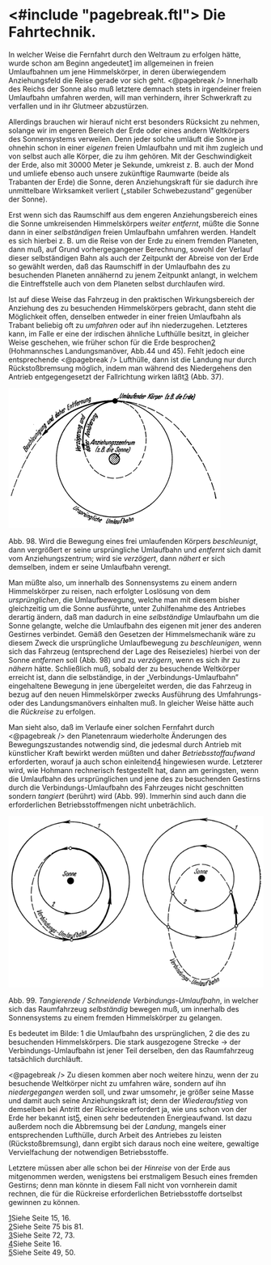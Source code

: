 <#include "pagebreak.ftl">
Die Fahrtechnik.
================

In welcher Weise die Fernfahrt durch den Weltraum zu erfolgen
hätte, wurde schon am Beginn angedeutet<a class="refnote" id="rn1" href="#fn1">1</a>
im allgemeinen in freien Umlaufbahnen um jene Himmelskörper, in deren
überwiegendem Anziehungsfeld die Reise gerade vor sich geht.
\<@pagebreak /> Innerhalb des Reichs der Sonne also muß letztere demnach stets in
irgendeiner freien Umlaufbahn umfahren werden, will man verhindern,
ihrer Schwerkraft zu verfallen und in ihr Glutmeer abzustürzen.

Allerdings brauchen wir hierauf nicht erst besonders Rücksicht zu
nehmen, solange wir im engeren Bereich der Erde oder eines
andern Weltkörpers des Sonnensystems verweilen. Denn jeder
solche umläuft die Sonne ja ohnehin schon in einer *eigenen*
freien Umlaufbahn und mit ihm zugleich und von selbst auch
alle Körper, die zu ihm gehören. Mit der Geschwindigkeit der
Erde, also mit 30000 Meter je Sekunde, umkreist z. B. auch der
Mond und umliefe ebenso auch unsere zukünftige Raumwarte
(beide als Trabanten der Erde) die Sonne, deren Anziehungskraft
für sie dadurch ihre unmittelbare Wirksamkeit verliert („stabiler
Schwebezustand” gegenüber der Sonne).

Erst wenn sich das Raumschiff aus dem engeren Anziehungsbereich
eines die Sonne umkreisenden Himmelskörpers *weiter
entfernt*, müßte die Sonne dann in einer *selbständigen* freien
Umlaufbahn umfahren werden. Handelt es sich hierbei z. B. um
die Reise von der Erde zu einem fremden Planeten, dann muß,
auf Grund vorhergegangener Berechnung, sowohl der Verlauf
dieser selbständigen Bahn als auch der Zeitpunkt der Abreise von
der Erde so gewählt werden, daß das Raumschiff in der Umlaufbahn
des zu besuchenden Planeten annähernd zu jenem Zeitpunkt
anlangt, in welchem die Eintreffstelle auch von dem Planeten
selbst durchlaufen wird.

Ist auf diese Weise das Fahrzeug in den praktischen Wirkungsbereich
der Anziehung des zu besuchenden Himmelskörpers gebracht,
dann steht die Möglichkeit offen, denselben entweder in einer
freien Umlaufbahn als Trabant beliebig oft zu *umfahren* oder
auf ihn niederzugehen. Letzteres kann, im Falle er eine der irdischen
ähnliche Lufthülle besitzt, in gleicher Weise geschehen,
wie früher schon für die Erde besprochen<a class="refnote" id="rn2" href="#fn2">2</a>
(Hohmannsches Landungsmanöver, Abb.44 und 45). Fehlt jedoch eine entsprechende
\<@pagebreak /> Lufthülle, dann ist die Landung nur durch Rückstoßbremsung
möglich, indem man während des Niedergehens den Antrieb entgegengesetzt
der Fallrichtung wirken läßt<a class="refnote" id="rn3" href="#fn3">3</a> (Abb. 37).

<div class="image" float="right"><img alt="" src="abb98.png"/>
<p>Abb. 98. Wird die Bewegung eines frei umlaufenden
Körpers <em>beschleunigt</em>, dann vergrößert er seine ursprüngliche
Umlaufbahn und <em>entfernt</em> sich damit
vom Anziehungszentrum; wird sie <em>verzögert</em>, dann
<em>nähert</em> er sich demselben, indem er seine Umlaufbahn verengt.</p></div>

Man müßte also, um innerhalb des Sonnensystems zu einem
andern Himmelskörper zu reisen, nach erfolgter Loslösung von
dem *ursprünglichen*, die Umlaufbewegung, welche man mit
diesem bisher gleichzeitig um die Sonne ausführte, unter Zuhilfenahme
des Antriebes derartig ändern, daß man dadurch in eine
*selbständige* Umlaufbahn um die Sonne gelangte, welche die Umlaufbahn
des eigenen mit jener des anderen Gestirnes verbindet. Gemäß den Gesetzen
der Himmelsmechanik wäre zu diesem Zweck die ursprüngliche
Umlaufbewegung zu *beschleunigen*, wenn sich
das Fahrzeug (entsprechend der Lage des Reisezieles) hierbei von
der Sonne *entfernen* soll (Abb. 98) und zu *verzögern*, wenn
es sich ihr zu *nähern* hätte. Schließlich muß, sobald der zu besuchende
Weltkörper erreicht ist, dann die selbständige, in der
„Verbindungs-Umlaufbahn” eingehaltene Bewegung in jene übergeleitet
werden, die das Fahrzeug in bezug auf den neuen
Himmelskörper zwecks Ausführung des Umfahrungs- oder des
Landungsmanövers einhalten muß. In gleicher Weise hätte auch
die *Rückreise* zu erfolgen.

Man sieht also, daß im Verlaufe einer solchen Fernfahrt durch
\<@pagebreak /> den Planetenraum wiederholte Änderungen des Bewegungszustandes
notwendig sind, die jedesmal durch Antrieb mit künstlicher
Kraft bewirkt werden müßten und daher *Betriebsstoffaufwand*
erforderten, worauf ja auch schon einleitend<a class="refnote" id="rn4" href="#fn4">4</a>
hingewiesen wurde. Letzterer wird, wie Hohmann rechnerisch festgestellt hat,
dann am geringsten, wenn die Umlaufbahn des ursprünglichen
und jene des zu besuchenden Gestirns durch die Verbindungs-Umlaufbahn
des Fahrzeuges nicht geschnitten sondern *tangiert* (berührt)
wird (Abb. 99). Immerhin sind auch dann die erforderlichen
Betriebsstoffmengen nicht unbeträchlich.

<div class="image right"><img alt="Tangierende / Schneidende Verbindungs-Umlaufbahn" src="abb99.png"/>
<p>Abb. 99. <em>Tangierende / Schneidende Verbindungs-Umlaufbahn</em>, in welcher sich das
Raumfahrzeug <em>selbständig</em> bewegen muß, um innerhalb des Sonnensystems zu einem
fremden Himmelskörper zu gelangen.</p>
<p>Es bedeutet im Bilde: 1 die Umlaufbahn des ursprünglichen, 2 die des zu besuchenden
Himmelskörpers. Die stark ausgezogene Strecke &rarr; der
Verbindungs-Umlaufbahn ist jener Teil derselben, den das Raumfahrzeug tatsächlich
durchläuft.</p></div>

\<@pagebreak /> Zu diesen kommen aber noch weitere hinzu, wenn der zu besuchende
Weltkörper nicht zu umfahren wäre, sondern auf
ihn *niedergegangen* werden soll, und zwar umsomehr, je größer
seine Masse und damit auch seine Anziehungskraft ist; denn
der *Wiederaufstieg* von demselben bei Antritt der Rückreise
erfordert ja, wie uns schon von der Erde her bekannt ist<a class="refnote" id="rn5" href="#fn5">5</a>,
einen sehr bedeutenden Energieaufwand. Ist dazu außerdem noch
die Abbremsung bei der *Landung*, mangels einer entsprechenden
Lufthülle, durch Arbeit des Antriebes zu leisten (Rückstoßbremsung),
dann ergibt sich daraus noch eine weitere, gewaltige Vervielfachung
der notwendigen Betriebsstoffe.

Letztere müssen aber alle schon bei der *Hinreise* von der
Erde aus mitgenommen werden, wenigstens bei erstmaligem Besuch
eines fremden Gestirns; denn man könnte in diesem Fall
nicht von vornherein damit rechnen, die für die Rückreise erforderlichen
Betriebsstoffe dortselbst gewinnen zu können.

<div class="footnote" id="fn1"><a href="#rn1">1</a>Siehe Seite 15, 16.</div>

<div class="footnote" id="fn2"><a href="#rn2">2</a>Siehe Seite 75 bis 81.</div>

<div class="footnote" id="fn3"><a href="#rn3">3</a>Siehe Seite 72, 73.</div>

<div class="footnote" id="fn4"><a href="#rn4">4</a>Siehe Seite 16.</div>

<div class="footnote" id="fn5"><a href="#rn5">5</a>Siehe Seite 49, 50.</div>

